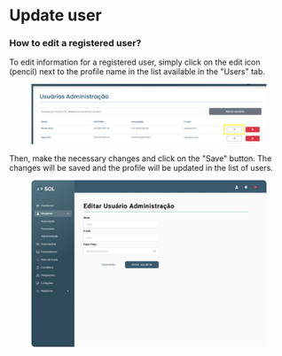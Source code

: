 # Update user

### How to edit a registered user?

To edit information for a registered user, simply click on the edit icon (pencil) next to the profile name in the list available in the "Users" tab.

<figure><img src="../../../../.gitbook/assets/image.png" alt=""><figcaption></figcaption></figure>

Then, make the necessary changes and click on the "Save" button. The changes will be saved and the profile will be updated in the list of users.

<figure><img src="../../../../.gitbook/assets/Editar usuario de adm.png" alt=""><figcaption></figcaption></figure>
